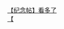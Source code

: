 [【纪念帖】看多了](http://tieba.baidu.com/p/2759801982?see_lz=1&pn=)   
[【](http://tieba.baidu.com/p/2758979828?see_lz=1&pn=)   
